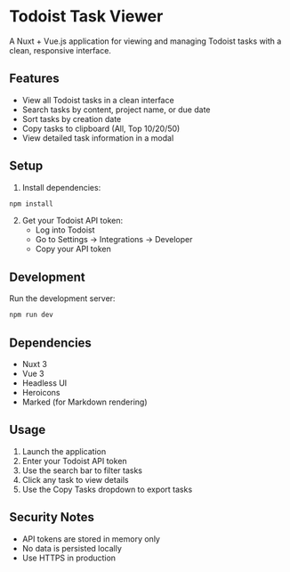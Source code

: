 # Todoist Task Viewer

A Nuxt + Vue.js application for viewing and managing Todoist tasks with a clean, responsive interface.

## Features

- View all Todoist tasks in a clean interface
- Search tasks by content, project name, or due date
- Sort tasks by creation date
- Copy tasks to clipboard (All, Top 10/20/50)
- View detailed task information in a modal

## Setup

1. Install dependencies:

```bash
npm install
```

2. Get your Todoist API token:
   - Log into Todoist
   - Go to Settings → Integrations → Developer
   - Copy your API token

## Development

Run the development server:

```bash
npm run dev
```

## Dependencies
- Nuxt 3
- Vue 3
- Headless UI
- Heroicons
- Marked (for Markdown rendering)


## Usage

1. Launch the application
2. Enter your Todoist API token
3. Use the search bar to filter tasks
4. Click any task to view details
5. Use the Copy Tasks dropdown to export tasks

## Security Notes

- API tokens are stored in memory only
- No data is persisted locally
- Use HTTPS in production
